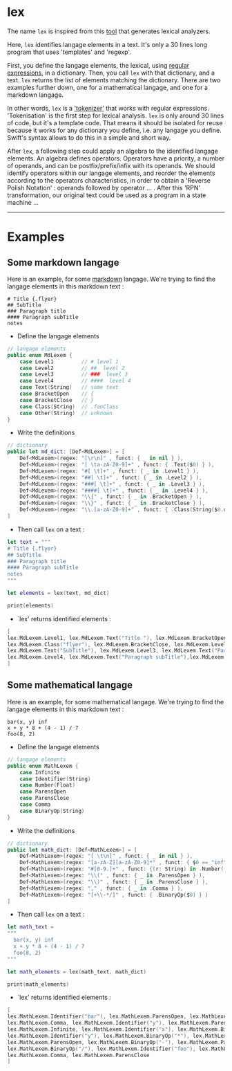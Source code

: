 # lex

The name `lex` is inspired from this <a href="https://en.wikipedia.org/wiki/Lex_(software)">tool</a> that generates lexical analyzers.

Here, `lex` identifies langage elements in a text. It's only a 30 lines long program that uses 'templates' and 'regexp'.

First, you define the langage elements, the lexical, using <a href="https://en.wikipedia.org/wiki/Regular_expression">regular expressions</a>, in a dictionary. Then, you call `lex` with that dictionary, and a text. `lex` returns the list of elements matching the dictionary. There are two examples further down, one for a mathematical langage, and one for a markdown langage.

In other words, `lex` is a <a href="https://en.wikipedia.org/wiki/Lexical_analysis#Tokenization">'tokenizer'</a> that works with regular expressions. 'Tokenisation' is the first step for lexical analysis. `lex` is only around 30 lines of code, but it's a template code. That means it should be isolated for reuse because it works for any dictionary you define, i.e. any langage you define. Swift's syntax allows to do this in a simple and short way.
    
After `lex`, a following step could apply an algebra to the identified langage elements. An algebra defines operators. Operators have a priority, a number of operands, and can be postfix/prefix/infix with its operands. We should identify operators within our langage elements, and reorder the elements according to the operators characteristics, in order to obtain a 'Reverse Polish Notation' : operands followed by operator ... . After this 'RPN' transformation, our original text could be used as a program in a state machine ...

___

# Examples

## Some markdown langage

Here is an example, for some <a href="https://fr.wikipedia.org/wiki/Markdown">markdown</a> langage. We're trying to find the langage elements in this markdown text : 
```
# Title {.flyer}
## SubTitle
### Paragraph title
#### Paragraph subTitle
notes
```

- Define the langage elements
```swift
// langage elements
public enum MdLexem {
    case Level1         // # level 1
    case Level2         // ##  level 2
    case Level3         // ###  level 3
    case Level4         // ####  level 4
    case Text(String)   // some text
    case BracketOpen    // {
    case BracketClose   // }
    case Class(String)  // .fooClass
    case Other(String)  // unknown
}
```

- Write the definitions
```swift
// dictionary
public let md_dict: [Def<MdLexem>] = [
    Def<MdLexem>(regex: "[\r\n]" , funct: { _ in nil } ),
    Def<MdLexem>(regex: "[ \ta-zA-Z0-9]+" , funct: { .Text($0) } ),
    Def<MdLexem>(regex: "#[ \t]+" , funct: { _ in .Level1 } ),
    Def<MdLexem>(regex: "##[ \t]+" , funct: { _ in .Level2 } ),
    Def<MdLexem>(regex: "###[ \t]+" , funct: { _ in .Level3 } ),
    Def<MdLexem>(regex: "####[ \t]+" , funct: { _ in .Level4 } ),
    Def<MdLexem>(regex: "\\{" , funct: { _ in .BracketOpen } ),
    Def<MdLexem>(regex: "\\}" , funct: { _ in .BracketClose } ),
    Def<MdLexem>(regex: "\\.[a-zA-Z0-9]+" , funct: { .Class(String($0.dropFirst())) } )
]
```

- Then call `lex` on a text : 
````swift
let text = """
# Title {.flyer}
## SubTitle
### Paragraph title
#### Paragraph subTitle
notes
"""

let elements = lex(text, md_dict)

print(elements)
````

- `lex' returns identified elements : 
```swift
[
lex.MdLexem.Level1, lex.MdLexem.Text("Title "), lex.MdLexem.BracketOpen,
lex.MdLexem.Class("flyer"), lex.MdLexem.BracketClose, lex.MdLexem.Level2,
lex.MdLexem.Text("SubTitle"), lex.MdLexem.Level3, lex.MdLexem.Text("Paragraph title"),
lex.MdLexem.Level4, lex.MdLexem.Text("Paragraph subTitle"),lex.MdLexem.Text("notes")
]
```

## Some mathematical langage

Here is an example, for some mathematical langage. We're trying to find the langage elements in this markdown text : 
```
bar(x, y) inf
x + y * 8 + (4 - 1) / 7
foo(8, 2)
```

- Define the langage elements
```swift
// langage elements
public enum MathLexem {
    case Infinite
    case Identifier(String)
    case Number(Float)
    case ParensOpen
    case ParensClose
    case Comma
    case BinaryOp(String)
}
```

- Write the definitions
```swift
// dictionary
public let math_dict: [Def<MathLexem>] = [
    Def<MathLexem>(regex: "[ \t\n]" , funct: { _ in nil } ),
    Def<MathLexem>(regex: "[a-zA-Z][a-zA-Z0-9]*" , funct: { $0 == "inf" ? .Infinite : .Identifier($0) } ),
    Def<MathLexem>(regex: "#[0-9.]+" , funct: {(r: String) in .Number((r as NSString).floatValue) } ),
    Def<MathLexem>(regex: "\\(" , funct: { _ in .ParensOpen } ),
    Def<MathLexem>(regex: "\\)" , funct: { _ in .ParensClose } ),
    Def<MathLexem>(regex: "," , funct: { _ in .Comma } ),
    Def<MathLexem>(regex: "[+\\-*/]" , funct: { .BinaryOp($0) } )
]
```

- Then call `lex` on a text : 
````swift
let math_text =
"""
  bar(x, y) inf
  x + y * 8 + (4 - 1) / 7
  foo(8, 2)
"""

let math_elements = lex(math_text, math_dict)

print(math_elements)
````

- `lex' returns identified elements : 
```swift
[
lex.MathLexem.Identifier("bar"), lex.MathLexem.ParensOpen, lex.MathLexem.Identifier("x"),
lex.MathLexem.Comma, lex.MathLexem.Identifier("y"), lex.MathLexem.ParensClose,
lex.MathLexem.Infinite, lex.MathLexem.Identifier("x"), lex.MathLexem.BinaryOp("+"),
lex.MathLexem.Identifier("y"), lex.MathLexem.BinaryOp("*"), lex.MathLexem.BinaryOp("+"),
lex.MathLexem.ParensOpen, lex.MathLexem.BinaryOp("-"), lex.MathLexem.ParensClose,
lex.MathLexem.BinaryOp("/"), lex.MathLexem.Identifier("foo"), lex.MathLexem.ParensOpen,
lex.MathLexem.Comma, lex.MathLexem.ParensClose
]
```

